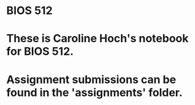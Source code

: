 # BIOS 512
# These is Caroline Hoch's notebook for BIOS 512.
# Assignment submissions can be found in the 'assignments' folder.
